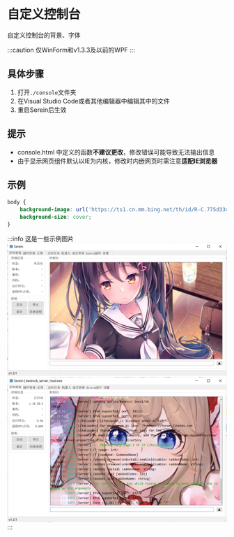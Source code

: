 # 自定义控制台

自定义控制台的背景、字体

:::caution
仅WinForm和v1.3.3及以前的WPF
:::

## 具体步骤

1. 打开`./console`文件夹
2. 在Visual Studio Code或者其他编辑器中编辑其中的文件
3. 重启Serein后生效

## 提示

- console.html 中定义的函数**不建议更改**，修改错误可能导致无法输出信息
- 由于显示网页组件默认以IE为内核，修改时内嵌网页时需注意**适配IE浏览器**

## 示例

```css
body {
    background-image: url('https://ts1.cn.mm.bing.net/th/id/R-C.775d33d222ea64b8a064542a67b93b2c?rik=Ue%2bT%2b5IB0mbmGw&riu=http%3a%2f%2fi1.hdslb.com%2fbfs%2farchive%2fb507af1d27b82cc5ffab2b58ad1eb8aff1509b22.jpg&ehk=nvlf29MJ3PJZwOxMO0ugrFHPaXH2mhUkyywPP1u7rhM%3d&risl=&pid=ImgRaw&r=0');
    background-size: cover;
}
```

:::info
这是一些示例图片  
![自定义背景图](customConsole/1.png)
![自定义背景图2](customConsole/2.png)
:::
